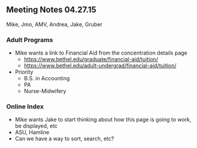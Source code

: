 ## Meeting Notes 04.27.15
Mike, Jmo, AMV, Andrea, Jake, Gruber

### Adult Programs
* Mike wants a link to Financial Aid from the concentration details page
     * https://www.bethel.edu/graduate/financial-aid/tuition/
     * https://www.bethel.edu/adult-undergrad/financial-aid/tuition/
* Priority
    * B.S. in Accounting
    * PA
    * Nurse-Midwifery

### Online Index
* Mike wants Jake to start thinking about how this page is going to work, be displayed, etc
* ASU, Hamline
* Can we have a way to sort, search, etc?
